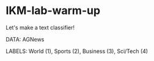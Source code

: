 # IKM-lab-warm-up
Let's make a text classifier!

DATA: AGNews

LABELS: World (1), Sports (2), Business (3), Sci/Tech (4)
